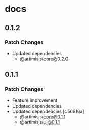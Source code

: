 # docs

## 0.1.2

### Patch Changes

- Updated dependencies
  - @artimisjs/core@0.2.0

## 0.1.1

### Patch Changes

- Feature improvement
- Updated dependencies
- Updated dependencies [c56916a]
  - @artimisjs/core@0.1.1
  - @artimisjs/ui@0.1.1
